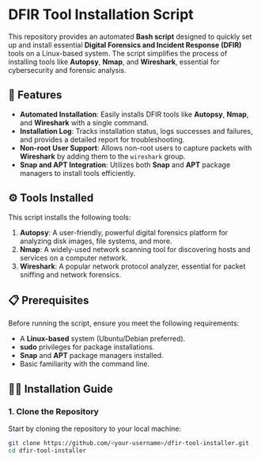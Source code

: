 # DFIR Tool Installation Script

This repository provides an automated **Bash script** designed to quickly set up and install essential **Digital Forensics and Incident Response (DFIR)** tools on a Linux-based system. The script simplifies the process of installing tools like **Autopsy**, **Nmap**, and **Wireshark**, essential for cybersecurity and forensic analysis.

## 🚀 Features

- **Automated Installation**: Easily installs DFIR tools like **Autopsy**, **Nmap**, and **Wireshark** with a single command.
- **Installation Log**: Tracks installation status, logs successes and failures, and provides a detailed report for troubleshooting.
- **Non-root User Support**: Allows non-root users to capture packets with **Wireshark** by adding them to the `wireshark` group.
- **Snap and APT Integration**: Utilizes both **Snap** and **APT** package managers to install tools efficiently.

## ⚙️ Tools Installed

This script installs the following tools:

1. **Autopsy**: A user-friendly, powerful digital forensics platform for analyzing disk images, file systems, and more.
2. **Nmap**: A widely-used network scanning tool for discovering hosts and services on a computer network.
3. **Wireshark**: A popular network protocol analyzer, essential for packet sniffing and network forensics.

## 📋 Prerequisites

Before running the script, ensure you meet the following requirements:

- A **Linux-based** system (Ubuntu/Debian preferred).
- **sudo** privileges for package installations.
- **Snap** and **APT** package managers installed.
- Basic familiarity with the command line.

## 🚶‍♂️ Installation Guide

### 1. Clone the Repository

Start by cloning the repository to your local machine:

```bash
git clone https://github.com/<your-username>/dfir-tool-installer.git
cd dfir-tool-installer
